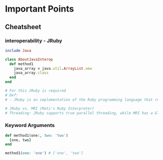 # Important Points

## Cheatsheet

### interoperability - JRuby

```ruby
include Java

class AboutJavaInterop
  def method1
    java_array = java.util.ArrayList.new
    java_array.class
  end
end

# For this JRuby is required
# Def:
# - JRuby is an implementation of the Ruby programming language that runs on the Java Virtual Machine (JVM). It provides a bridge between Ruby and Java, allowing Ruby code to interact with Java libraries and applications.

# JRuby vs. MRI (Matz's Ruby Interpreter)
# Threading: JRuby supports true parallel threading, while MRI has a Global Interpreter Lock (GIL) that can limit concurrency.
```

### Keyword Arguments

```ruby
def method1(one:, two: 'two')
  [one, two]
end

method1(one: 'one') # ['one', 'two']
```
